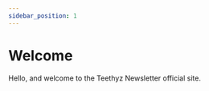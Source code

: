 ```yaml
---
sidebar_position: 1
---
```


# Welcome

Hello, and welcome to the Teethyz Newsletter official site.
